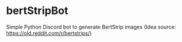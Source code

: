 # bertStripBot
Simple Python Discord bot to generate BertStrip images
(Idea source: https://old.reddit.com/r/bertstrips/)
